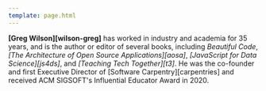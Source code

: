 ```yaml
---
template: page.html
---
```


**<span i="Wilson, Greg">[Greg Wilson][wilson-greg]</span>** has worked in industry and academia for 35 years,
and is the author or editor of several books,
including *Beautiful Code*,
*[The Architecture of Open Source Applications][aosa]*,
*[JavaScript for Data Science][js4ds]*,
and *[Teaching Tech Together][t3]*.
He was the co-founder and first Executive Director of [Software Carpentry][carpentries]
and received ACM SIGSOFT's Influential Educator Award in 2020.
